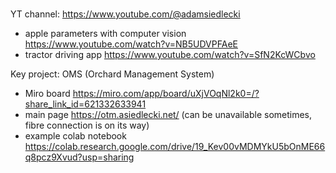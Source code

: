 ###

YT channel: https://www.youtube.com/@adamsiedlecki
- apple parameters with computer vision https://www.youtube.com/watch?v=NB5UDVPFAeE
- tractor driving app https://www.youtube.com/watch?v=SfN2KcWCbvo

Key project: OMS (Orchard Management System)
- Miro board https://miro.com/app/board/uXjVOqNl2k0=/?share_link_id=621332633941
- main page https://otm.asiedlecki.net/ (can be unavailable sometimes, fibre connection is on its way)
- example colab notebook https://colab.research.google.com/drive/19_Kev00vMDMYkU5bOnME66q8pcz9Xvud?usp=sharing
